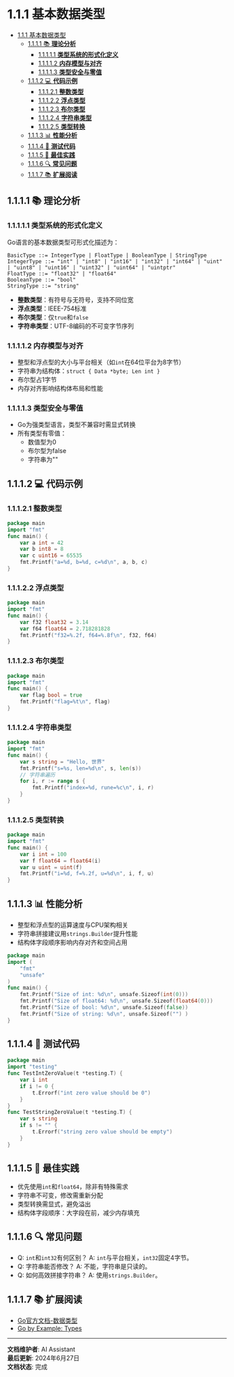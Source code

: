 # 1.1.1 基本数据类型

<!-- TOC START -->
- [1.1.1 基本数据类型](#基本数据类型)
  - [1.1.1.1 📚 **理论分析**](#📚-**理论分析**)
    - [1.1.1.1.1 **类型系统的形式化定义**](#**类型系统的形式化定义**)
    - [1.1.1.1.2 **内存模型与对齐**](#**内存模型与对齐**)
    - [1.1.1.1.3 **类型安全与零值**](#**类型安全与零值**)
  - [1.1.1.2 💻 **代码示例**](#💻-**代码示例**)
    - [1.1.1.2.1 **整数类型**](#**整数类型**)
    - [1.1.1.2.2 **浮点类型**](#**浮点类型**)
    - [1.1.1.2.3 **布尔类型**](#**布尔类型**)
    - [1.1.1.2.4 **字符串类型**](#**字符串类型**)
    - [1.1.1.2.5 **类型转换**](#**类型转换**)
  - [1.1.1.3 📊 **性能分析**](#📊-**性能分析**)
  - [1.1.1.4 🧪 **测试代码**](#🧪-**测试代码**)
  - [1.1.1.5 🎯 **最佳实践**](#🎯-**最佳实践**)
  - [1.1.1.6 🔍 **常见问题**](#🔍-**常见问题**)
  - [1.1.1.7 📚 **扩展阅读**](#📚-**扩展阅读**)
<!-- TOC END -->














## 1.1.1.1 📚 **理论分析**

### 1.1.1.1.1 **类型系统的形式化定义**

Go语言的基本数据类型可形式化描述为：

```text
BasicType ::= IntegerType | FloatType | BooleanType | StringType
IntegerType ::= "int" | "int8" | "int16" | "int32" | "int64" | "uint" | "uint8" | "uint16" | "uint32" | "uint64" | "uintptr"
FloatType ::= "float32" | "float64"
BooleanType ::= "bool"
StringType ::= "string"
```

- **整数类型**：有符号与无符号，支持不同位宽
- **浮点类型**：IEEE-754标准
- **布尔类型**：仅`true`和`false`
- **字符串类型**：UTF-8编码的不可变字节序列

### 1.1.1.1.2 **内存模型与对齐**

- 整型和浮点型的大小与平台相关（如`int`在64位平台为8字节）
- 字符串为结构体：`struct { Data *byte; Len int }`
- 布尔型占1字节
- 内存对齐影响结构体布局和性能

### 1.1.1.1.3 **类型安全与零值**

- Go为强类型语言，类型不兼容时需显式转换
- 所有类型有零值：
  - 数值型为0
  - 布尔型为false
  - 字符串为""

## 1.1.1.2 💻 **代码示例**

### 1.1.1.2.1 **整数类型**

```go
package main
import "fmt"
func main() {
    var a int = 42
    var b int8 = 8
    var c uint16 = 65535
    fmt.Printf("a=%d, b=%d, c=%d\n", a, b, c)
}
```

### 1.1.1.2.2 **浮点类型**

```go
package main
import "fmt"
func main() {
    var f32 float32 = 3.14
    var f64 float64 = 2.718281828
    fmt.Printf("f32=%.2f, f64=%.8f\n", f32, f64)
}
```

### 1.1.1.2.3 **布尔类型**

```go
package main
import "fmt"
func main() {
    var flag bool = true
    fmt.Printf("flag=%t\n", flag)
}
```

### 1.1.1.2.4 **字符串类型**

```go
package main
import "fmt"
func main() {
    var s string = "Hello, 世界"
    fmt.Printf("s=%s, len=%d\n", s, len(s))
    // 字符串遍历
    for i, r := range s {
        fmt.Printf("index=%d, rune=%c\n", i, r)
    }
}
```

### 1.1.1.2.5 **类型转换**

```go
package main
import "fmt"
func main() {
    var i int = 100
    var f float64 = float64(i)
    var u uint = uint(f)
    fmt.Printf("i=%d, f=%.2f, u=%d\n", i, f, u)
}
```

## 1.1.1.3 📊 **性能分析**

- 整型和浮点型的运算速度与CPU架构相关
- 字符串拼接建议用`strings.Builder`提升性能
- 结构体字段顺序影响内存对齐和空间占用

```go
package main
import (
    "fmt"
    "unsafe"
)
func main() {
    fmt.Printf("Size of int: %d\n", unsafe.Sizeof(int(0)))
    fmt.Printf("Size of float64: %d\n", unsafe.Sizeof(float64(0)))
    fmt.Printf("Size of bool: %d\n", unsafe.Sizeof(false))
    fmt.Printf("Size of string: %d\n", unsafe.Sizeof("") )
}
```

## 1.1.1.4 🧪 **测试代码**

```go
package main
import "testing"
func TestIntZeroValue(t *testing.T) {
    var i int
    if i != 0 {
        t.Errorf("int zero value should be 0")
    }
}
func TestStringZeroValue(t *testing.T) {
    var s string
    if s != "" {
        t.Errorf("string zero value should be empty")
    }
}
```

## 1.1.1.5 🎯 **最佳实践**

- 优先使用`int`和`float64`，除非有特殊需求
- 字符串不可变，修改需重新分配
- 类型转换需显式，避免溢出
- 结构体字段顺序：大字段在前，减少内存填充

## 1.1.1.6 🔍 **常见问题**

- Q: `int`和`int32`有何区别？
  A: `int`与平台相关，`int32`固定4字节。
- Q: 字符串能否修改？
  A: 不能，字符串是只读的。
- Q: 如何高效拼接字符串？
  A: 使用`strings.Builder`。

## 1.1.1.7 📚 **扩展阅读**

- [Go官方文档-数据类型](https://golang.org/ref/spec#Types)
- [Go by Example: Types](https://gobyexample.com/types)

---

**文档维护者**: AI Assistant  
**最后更新**: 2024年6月27日  
**文档状态**: 完成
